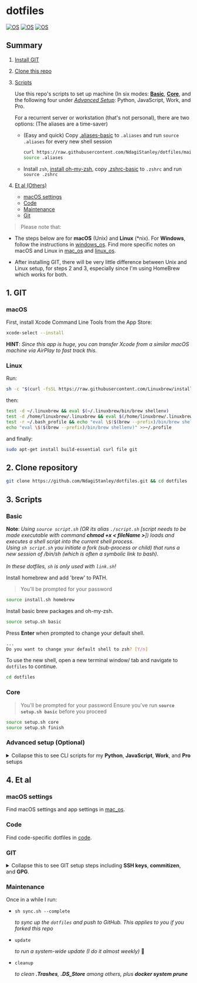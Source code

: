 # dotfiles

[![OS](https://img.shields.io/badge/OS-macOS-informational?style=flat-square&logo=apple&logoColor=white)](https://en.wikipedia.org/wiki/MacOS)
[![OS](https://img.shields.io/badge/OS-Linux-informational?style=flat-square&logo=linux&logoColor=white)](https://en.wikipedia.org/wiki/Linux)
[![OS](https://img.shields.io/badge/OS-Windows-informational?style=flat-square&logo=windows&logoColor=white)](https://en.wikipedia.org/wiki/Windows)

## Summary

1. [Install GIT](#1-git)
2. [Clone this repo](#2-clone-repository)
3. [Scripts](#3-scripts)

    Use this repo's scripts to set up machine (In six modes: [**Basic**](#basic), [**Core**](#core), and the following four under [_Advanced Setup_](#advanced-setup-optional): Python, JavaScript, Work, and Pro.

    For a recurrent server or workstation (that's not personal), there are two options: (The aliases are a time-saver)
    - (Easy and quick) Copy [.aliases-basic](/.aliases-basic) to `.aliases` and run `source .aliases` for every new shell session

      ```sh
      curl https://raw.githubusercontent.com/NdagiStanley/dotfiles/main/.aliases-basic > .aliases
      source .aliases
      ```

    - Install `zsh`, [install oh-my-zsh](/install.sh#L20), copy [.zshrc-basic](/.zshrc-basic) to `.zshrc` and run `source .zshrc`

4. [Et al (Others)](#4-et-al)

    - [macOS settings](#macos-settings)
    - [Code](#code)
    - [Maintenance](#maintenance)
    - [Git](#git)

> Please note that:

- The steps below are for **macOS** (Unix) and **Linux** (*nix). For **Windows**, follow the instructions in [windows_os](/windows_os). Find more specific notes on macOS and Linux in [mac_os](/mac_os) and [linux_os](/linux_os/).

- After installing GIT, there will be very little difference between Unix and Linux setup, for steps 2 and 3, especially since I'm using HomeBrew which works for both.

## 1. GIT

### macOS

First, install Xcode Command Line Tools from the App Store:

```sh
xcode-select --install
```

**HINT**: <i>Since this app is huge, you can transfer Xcode from a similar macOS machine via AirPlay to fast track this.</i>

### Linux

Run:

```sh
sh -c "$(curl -fsSL https://raw.githubusercontent.com/Linuxbrew/install/master/install.sh)"
```

then:

```sh
test -d ~/.linuxbrew && eval $(~/.linuxbrew/bin/brew shellenv)
test -d /home/linuxbrew/.linuxbrew && eval $(/home/linuxbrew/.linuxbrew/bin/brew shellenv)
test -r ~/.bash_profile && echo "eval \$($(brew --prefix)/bin/brew shellenv)" >>~/.bash_profile
echo "eval \$($(brew --prefix)/bin/brew shellenv)" >>~/.profile
```

and finally:

```bash
sudo apt-get install build-essential curl file git
```

## 2. Clone repository

```sh
git clone https://github.com/NdagiStanley/dotfiles.git && cd dotfiles
```

## 3. Scripts

### Basic

**Note**: <i>Using `source script.sh` (OR its alias `./script.sh` [script needs to be made executable with command **chmod +x < fileName >**]) loads and executes a shell script into the current shell process.<br>
Using `sh script.sh` you initiate a fork (sub-process or child) that runs a new session of /bin/sh (which is often a symbolic link to bash).<br><br>
In these dotfiles, `sh` is only used with `link.sh`!</i>

Install homebrew and add 'brew' to PATH.

> You'll be prompted for your password

```sh
source install.sh homebrew
```

Install basic brew packages and oh-my-zsh.

```sh
source setup.sh basic
```

Press **Enter** when prompted to change your default shell.

```sh
...
Do you want to change your default shell to zsh? [Y/n]
```

To use the new shell, open a new terminal window/ tab and navigate to `dotfiles` to continue.

```sh
cd dotfiles
```

### Core

> You'll be prompted for your password
> Ensure you've run **`source setup.sh basic`** before you proceed

```sh
source setup.sh core
source setup.sh finish
```

### Advanced setup (Optional)

<details><summary>Collapse this to see CLI scripts for my <b>Python</b>, <b>JavaScript</b>, <b>Work</b>, and <b>Pro</b> setups</summary>

### Python

There's an option for running setup specific to python by running:

> Ensure you've run **`source setup.sh basic`** before you proceed

```sh
source setup.sh python
source setup.sh finish
```

### JavaScript

There's an option for running setup specific to JavaScript by running:

> Ensure you've run **`source setup.sh basic`** before you proceed

```sh
source setup.sh javascript
source setup.sh finish
```

### Work

> Ensure you've run **`source setup.sh basic`** before you proceed

`Work` mode includes the [Python](#python) and [JavaScript](#javascript) modes. I use mainly these two programming languages. Take a look at [my GitHub profile](https://github.com/NdagiStanley/NdagiStanley#--hello-world).

```sh
source setup.sh work
```

### Pro

To have my setup (which has a bit more installs and configuration); install homebrew, oh-my-zsh, npm packages & pypi packages by running:

```sh
source install.sh --all
```

> You'll be prompted for your password

then run:

```sh
source setup.sh pro
```

</details>

## 4. Et al

### macOS settings

Find macOS settings and app settings in [mac_os](/mac_os).

### Code

Find code-specific dotfiles in [code](/code).

### GIT

<details><summary>Collapse this to see GIT setup steps including <b>SSH keys</b>, <b>commitizen</b>, and <b>GPG</b>.</summary>

#### SSH keys

```bash
ssh-keygen -t ed25519 -C ".."
eval $(ssh-agent -s)
ssh-add ~/.ssh/id_ed25519
pbcopy < ~/.ssh/id_ed25519.pub
```

> The last command is different in [Linux](/linux_os#git) and [Windows](/windows_os#git) ([Reference](https://help.github.com/en/articles/adding-a-new-ssh-key-to-your-github-account))

The SSH Public Key is now in your clipboard. Navigate to [this page](https://github.com/settings/keys), click on **New SSH key**, enter a _title_, paste the _Public Key_ and click on **Add SSH key**. (Use the default selection - _Authentication Key_)

#### Configuration

To set the email (globally or locally respectively), run:

```sh
git config --global user.email <email>  # global
git config user.email <email>           # per repo
```

#### Commitizen

To use Conventional Commits, use [commitizen CLI](https://commitizen-tools.github.io/commitizen). For *nix (**macOS** (Unix) and **Linux**), use Homebrew to install `commitizen`. The [default Brewfile](/mac_os/Brewfile) has it.

Common commands below. Find more [here](https://commitizen-tools.github.io/commitizen/#usage).

```sh
cz c # OR cz commit               - commit
cz ch # OR cz changelog           - Changelog
cz changelog 0.0.1                # Changelog for specific version
```

#### GPG

Have `gpg` installed. For *nix (**macOS** (Unix) and **Linux**), use Homebrew. The [default Brewfile](/mac_os/Brewfile) has it.

```sh
gpg --version # version 2+
gpg --full-gen-key
gpg --list-secret-keys --keyid-format LONG <email>
gpg --armor --export <KEY>
```

> Making commits

```sh
git commit -S -m "commit message"       # Signed commit
cz commit -s # OR cz commit --signoff   # Signed commit using commitizen
```

> Automatic signed commits

```sh
git config --global user.signingkey <KEY> # global
git config user.signingkey <KEY>          # per repo
```

</details>

### Maintenance

Once in a while I run:

- `sh sync.sh --complete`

    _to sync up the `dotfiles` and push to GitHub. This applies to you if you forked this repo_

- `update`

    _to run a system-wide update (I do it almost weekly)_ 🙂

- `cleanup`

    _to clean **.Trashes**, **.DS_Store** among others, plus **docker system prune**_
